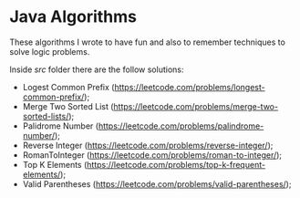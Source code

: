 # Java Algorithms

These algorithms I wrote to have fun and also to remember techniques to solve logic problems.

Inside *src* folder there are the follow solutions:

* Logest Common Prefix (https://leetcode.com/problems/longest-common-prefix/);
* Merge Two Sorted List (https://leetcode.com/problems/merge-two-sorted-lists/);
* Palidrome Number (https://leetcode.com/problems/palindrome-number/);
* Reverse Integer (https://leetcode.com/problems/reverse-integer/);
* RomanToInteger (https://leetcode.com/problems/roman-to-integer/);
* Top K Elements (https://leetcode.com/problems/top-k-frequent-elements/);
* Valid Parentheses (https://leetcode.com/problems/valid-parentheses/);
